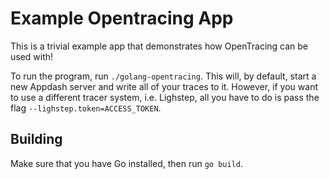# Example Opentracing App

 This is a trivial example app that demonstrates how OpenTracing can be
used with!

 To run the program, run `./golang-opentracing`. This will, by default,
start a new Appdash server and write all of your traces to it. However,
if you want to use a different tracer system, i.e. Lighstep, all you have
to do is pass the flag `--lighstep.token=ACCESS_TOKEN`.

 ## Building

 Make sure that you have Go installed, then run `go build`.
